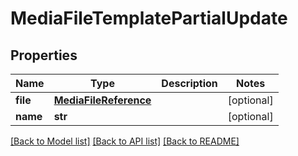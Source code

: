 # MediaFileTemplatePartialUpdate


## Properties

Name | Type | Description | Notes
------------ | ------------- | ------------- | -------------
**file** | [**MediaFileReference**](MediaFileReference.md) |  | [optional] 
**name** | **str** |  | [optional] 

[[Back to Model list]](../README.md#models) [[Back to API list]](../README.md#api-endpoints) [[Back to README]](../README.md)


